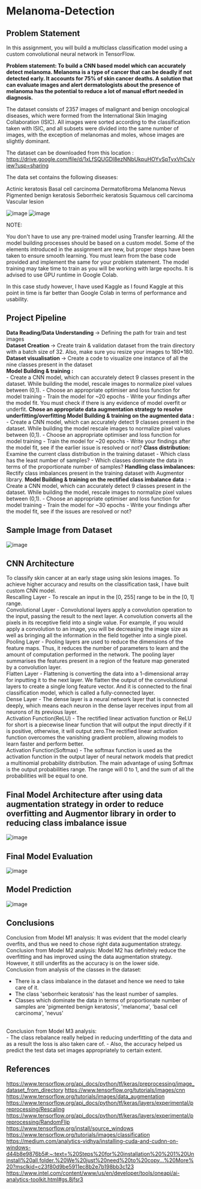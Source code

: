 # Melanoma-Detection
## Problem Statement
In this assignment, you will build a multiclass classification model using a custom convolutional neural network in TensorFlow. 

<b>Problem statement: To build a CNN based model which can accurately detect melanoma. Melanoma is a type of cancer that can be deadly if not detected early. It accounts for 75% of skin cancer deaths. A solution that can evaluate images and alert dermatologists about the presence of melanoma has the potential to reduce a lot of manual effort needed in diagnosis.</b>

The dataset consists of 2357 images of malignant and benign oncological diseases, which were formed from the International Skin Imaging Collaboration (ISIC). All images were sorted according to the classification taken with ISIC, and all subsets were divided into the same number of images, with the exception of melanomas and moles, whose images are slightly dominant.

The dataset can be downloaded from this location : <a> https://drive.google.com/file/d/1xLfSQUGDl8ezNNbUkpuHOYvSpTyxVhCs/view?usp=sharing </a>

The data set contains the following diseases:

Actinic keratosis
Basal cell carcinoma
Dermatofibroma
Melanoma
Nevus
Pigmented benign keratosis
Seborrheic keratosis
Squamous cell carcinoma
Vascular lesion

![image](https://user-images.githubusercontent.com/106435066/202224793-edcfe98c-3808-43a2-b0a2-7df220251e7b.png)
![image](https://user-images.githubusercontent.com/106435066/202224966-f5b2fa49-b2e5-4d91-918f-5abb5a3d822a.png)

NOTE:

You don't have to use any pre-trained model using Transfer learning. All the model building processes should be based on a custom model.
Some of the elements introduced in the assignment are new, but proper steps have been taken to ensure smooth learning. You must learn from the base code provided and implement the same for your problem statement.
The model training may take time to train as you will be working with large epochs. It is advised to use GPU runtime in Google Colab.

In this case study however, I have used Kaggle as I found Kaggle at this point in time is far better than Google Colab in terms of performance and usability.

 

<h2>Project Pipeline</h2>
<b>Data Reading/Data Understanding </b> → Defining the path for train and test images <br />
<b>Dataset Creation </b>→ Create train & validation dataset from the train directory with a batch size of 32. Also, make sure you resize your images to 180*180.<br />
<b>Dataset visualisation </b>→ Create a code to visualize one instance of all the nine classes present in the dataset <br />
<b>Model Building & training : </b><br />
- Create a CNN model, which can accurately detect 9 classes present in the dataset. While building the model, rescale images to normalize pixel values between (0,1).
- Choose an appropriate optimiser and loss function for model training
- Train the model for ~20 epochs
- Write your findings after the model fit. You must check if there is any evidence of model overfit or underfit.
<b>Chose an appropriate data augmentation strategy to resolve underfitting/overfitting </b>
<b>Model Building & training on the augmented data :</b>
- Create a CNN model, which can accurately detect 9 classes present in the dataset. While building the model rescale images to normalize pixel values between (0,1).
- Choose an appropriate optimiser and loss function for model training
- Train the model for ~20 epochs
- Write your findings after the model fit, see if the earlier issue is resolved or not?
<b>Class distribution:</b> Examine the current class distribution in the training dataset 
- Which class has the least number of samples?
- Which classes dominate the data in terms of the proportionate number of samples?
<b>Handling class imbalances:</b> Rectify class imbalances present in the training dataset with Augmentor library.
<b>Model Building & training on the rectified class imbalance data :</b>
- Create a CNN model, which can accurately detect 9 classes present in the dataset. While building the model, rescale images to normalize pixel values between (0,1).
- Choose an appropriate optimiser and loss function for model training
- Train the model for ~30 epochs
- Write your findings after the model fit, see if the issues are resolved or not?



<h2>Sample Image from Dataset</h2>

![image](https://user-images.githubusercontent.com/106435066/202225406-20257ad0-3c57-4b32-867c-662109eb3aa0.png)


<h2>CNN Architecture</h2>
To classify skin cancer at an early stage using skin lesions images. To achieve higher accuracy and results on the classification task, I have built custom CNN model.<br/>
Rescalling Layer - To rescale an input in the [0, 255] range to be in the [0, 1] range.<br/>
Convolutional Layer - Convolutional layers apply a convolution operation to the input, passing the result to the next layer. A convolution converts all the pixels in its receptive field into a single value. For example, if you would apply a convolution to an image, you will be decreasing the image size as well as bringing all the information in the field together into a single pixel.<br/>
Pooling Layer - Pooling layers are used to reduce the dimensions of the feature maps. Thus, it reduces the number of parameters to learn and the amount of computation performed in the network. The pooling layer summarises the features present in a region of the feature map generated by a convolution layer.<br/>
Flatten Layer - Flattening is converting the data into a 1-dimensional array for inputting it to the next layer. We flatten the output of the convolutional layers to create a single long feature vector. And it is connected to the final classification model, which is called a fully-connected layer.<br/>
Dense Layer - The dense layer is a neural network layer that is connected deeply, which means each neuron in the dense layer receives input from all neurons of its previous layer.<br/>
Activation Function(ReLU) - The rectified linear activation function or ReLU for short is a piecewise linear function that will output the input directly if it is positive, otherwise, it will output zero.The rectified linear activation function overcomes the vanishing gradient problem, allowing models to learn faster and perform better.<br/>
Activation Function(Softmax) - The softmax function is used as the activation function in the output layer of neural network models that predict a multinomial probability distribution. The main advantage of using Softmax is the output probabilities range. The range will 0 to 1, and the sum of all the probabilities will be equal to one.<br/>

<h2>Final Model Architecture after using data augmentation strategy in order to reduce overfitting and Augmentor library in order to reducing class imbalance issue</h2>

![image](https://user-images.githubusercontent.com/106435066/202228022-353a2497-3c4b-40ae-8722-f52ba62af053.png)


<h2>Final Model Evaluation</h2>

![image](https://user-images.githubusercontent.com/106435066/202228429-6894c194-d309-4234-b239-be434a46adee.png)

<h2>Model Prediction</h2>

![image](https://user-images.githubusercontent.com/106435066/202228660-b08ef53f-0e1c-4479-bac6-a283c5dc7e41.png)

<h2>Conclusions</h2>

Conclusion from Model M1 analysis: It was evident that the model clearly overfits, and thus we need to chose right data augumentation strategy.<br/>
Conclusion from Model M2 analysis: Model M2 has definitely reduce the overfitting and has improved using the data augmentation strategy. However, it still underfits as the accuracy is on the lower side.<br/>
Conclusion from analysis of the classes in the dataset:<br/>
- There is a class imbalance in the dataset and hence we need to take care of it.
- The class 'seborrheic keratosis' has the least number of samples.
- Classes which dominate the data in terms of proportionate number of samples are 'pigmented benign keratosis', 'melanoma', 'basal cell carcinoma', 'nevus'
<br/>
Conclusion from Model M3 analysis: <br/>
- The class rebalance really helped in reducing underfitting of the data and as a result the loss is also taken care of. 
- Also, the accuracy helped us predict the test data set images appropriately to certain extent.

<h2>References</h2>

<a>https://www.tensorflow.org/api_docs/python/tf/keras/preprocessing/image_dataset_from_directory</a>
<a>https://www.tensorflow.org/tutorials/images/cnn</a>
<a>https://www.tensorflow.org/tutorials/images/data_augmentation</a>
<a>https://www.tensorflow.org/api_docs/python/tf/keras/layers/experimental/preprocessing/Rescaling</a>
<a>https://www.tensorflow.org/api_docs/python/tf/keras/layers/experimental/preprocessing/RandomFlip</a>
<a>https://www.tensorflow.org/install/source_windows</a>
<a>https://www.tensorflow.org/tutorials/images/classification</a>
<a>https://medium.com/analytics-vidhya/installing-cuda-and-cudnn-on-windows-d44b8e9876b5#:~:text=%20Steps%20for%20installation%20%201%20Uninstall%20all,folder.%20We%20just%20need%20to%20copy...%20More%20?msclkid=c23f80d9be5911ec8b2e7b198bb3c123</a>
<a>https://www.intel.com/content/www/us/en/developer/tools/oneapi/ai-analytics-toolkit.html#gs.8jfsr3</a>
